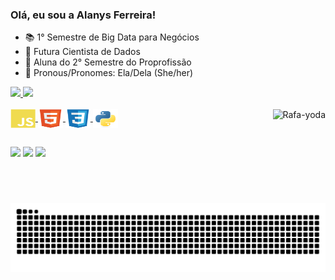 ### Olá, eu sou a Alanys Ferreira!

- 📚 1° Semestre de Big Data para Negócios
- 🌱 Futura Cientista de Dados
- 💬 Aluna do 2° Semestre do Proprofissão
- 🙂 Pronous/Pronomes: Ela/Dela (She/her)

 <div>
  <a href="https://github.com/AlanysF">
  <img height="180em" src="https://github-readme-stats.vercel.app/api?username=AlanysF&show_icons=true&theme=onedark&include_all_commits=true&count_private=true"/>
  <img height="140em" src="https://github-readme-stats.vercel.app/api/top-langs/?username=AlanysF&layout=compact&langs_count=7&theme=onedark"/>
</div>
  
  <div style="display: inline_block"><br>
  <img align="center" alt="Rafa-Js" height="30" width="40" src="https://raw.githubusercontent.com/devicons/devicon/master/icons/javascript/javascript-plain.svg">
  <img align="center" alt="Rafa-HTML" height="30" width="40" src="https://raw.githubusercontent.com/devicons/devicon/master/icons/html5/html5-original.svg">
  <img align="center" alt="Rafa-CSS" height="30" width="40" src="https://raw.githubusercontent.com/devicons/devicon/master/icons/css3/css3-original.svg">
  <img align="center" alt="Rafa-Python" height="30" width="40" src="https://raw.githubusercontent.com/devicons/devicon/master/icons/python/python-original.svg">
  <img height="150em" align="right" alt="Rafa-yoda" src="https://cdn.discordapp.com/attachments/693199418375143515/883853029047164938/Webp.net-gifmaker.gif">
</div>
  
 ##
 
  <div> 
</a>
  <a href="https://www.instagram.com/ferreiraalanys/" target="_blank"><img src="https://img.shields.io/badge/-Instagram-%23E4405F?style=for-the-badge&logo=instagram&logoColor=white" target="_blank"></a>
  <a href = "mailto:alanys.fo@gmail.com"><img src="https://img.shields.io/badge/-Gmail-%23333?style=for-the-badge&logo=gmail&logoColor=white" target="_blank"></a>
  <a href="https://www.linkedin.com/in/alanysferreira/" target="_blank"><img src="https://img.shields.io/badge/-LinkedIn-%230077B5?style=for-the-badge&logo=linkedin&logoColor=white" target="_blank"></a> 
  
  ![Snake animation](https://github.com/AlanysF/AlanysF/blob/output/github-contribution-grid-snake.svg)
  </div>
